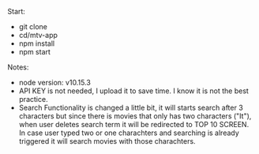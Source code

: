 Start: 
- git clone
- cd/mtv-app
- npm install 
- npm start 


Notes: 
- node version: v10.15.3
- API KEY is not needed, I upload it to save time. I know it is not the best practice. 
- Search Functionality is changed a little bit, it will starts search after 3 characters but since there is movies that only has two characters ("It"), when user deletes search term it will be redirected to TOP 10 SCREEN. In case user typed two or one charachters and searching is already triggered it will search movies with those charachters. 
